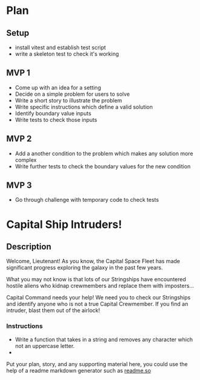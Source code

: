 # Plan

## Setup

- install vitest and establish test script
- write a skeleton test to check it's working

## MVP 1

- Come up with an idea for a setting
- Decide on a simple problem for users to solve
- Write a short story to illustrate the problem
- Write specific instructions which define a valid solution
- Identify boundary value inputs
- Write tests to check those inputs

## MVP 2

- Add a another condition to the problem which makes any solution more complex
- Write further tests to check the boundary values for the new condition

## MVP 3

- Go through challenge with temporary code to check tests

# Capital Ship Intruders!

## Description

Welcome, Lieutenant! As you know, the Capital Space Fleet has made significant progress exploring the galaxy in the past few years.

What you may not know is that lots of our Stringships have encountered hostile aliens who kidnap crewmembers and replace them with imposters...

Capital Command needs your help! We need you to check our Stringships and identify anyone who is not a true Capital Crewmember. If you find an intruder, blast them out of the airlock!

### Instructions

- Write a function that takes in a string and removes any character which not an uppercase letter.
-

Put your plan, story, and any supporting material here, you could use the help of a readme markdown generator such as [readme.so](https://readme.so/)
